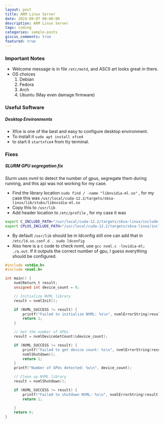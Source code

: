 ```yaml
---
layout: post
title: ARM Linux Server
date: 2024-09-07 00:00:00
description: ARM Linux Server
tags: coding
categories: sample-posts
giscus_comments: true
featured: true
---
```


### Important Notes
- Welcome message is in file `/etc/motd`, and ASCII art looks great in there.
- OS choices
    1. Debian
    2. Fedora
    3. Arch
    4. Ubuntu (May even damage firmware)

### Useful Software

##### Desktop Environments

- Xfce is one of the best and easy to configure desktop environment.
- To install it `sudo apt install xfce4`
- to start it `startxfce4` from tty terminal.

### Fixes

##### SLURM GPU segregation fix

Slurm uses nvml to detect the number of gpus, segregate them during running, and this api was not working for my case.

- Find the library location `sudo find / -name "libnvidia-ml.so"` , for my case this was `/usr/local/cuda-12.2/targets/sbsa-linux/lib/stubs/libnvidia-ml.so`
- Copy this to `/usr/lib`
- Add header location to `/etc/profile` , for my case it was 
```bash
export C_INCLUDE_PATH="/usr/local/cuda-12.2/targets/sbsa-linux/include:$C_INCLUDE_PATH"
export CPLUS_INCLUDE_PATH="/usr/local/cuda-12.2/targets/sbsa-linux/include:$CPLUS_INCLUDE_PATH"
```

- By default `/usr/lib` should be in ldconfig still one can add that in `/etc/ld.so.conf.d . sudo ldconfig`
- Also here is a c code to check nvml, use `gcc nvml.c -lnvidia-ml; ./a.out`. If it outputs the correct number of gpu, I guess everything should be configured.

```c
#include <stdio.h>
#include <nvml.h>

int main() {
    nvmlReturn_t result;
    unsigned int device_count = 0;

    // Initialize NVML library
    result = nvmlInit();

    if (NVML_SUCCESS != result) {
        printf("Failed to initialize NVML: %s\n", nvmlErrorString(result));
        return 1;
    }

    // Get the number of GPUs
    result = nvmlDeviceGetCount(&device_count);

    if (NVML_SUCCESS != result) {
        printf("Failed to get device count: %s\n", nvmlErrorString(result));
        nvmlShutdown();
        return 1;
    }
    printf("Number of GPUs detected: %u\n", device_count);

    // Clean up NVML library
    result = nvmlShutdown();

    if (NVML_SUCCESS != result) {
        printf("Failed to shutdown NVML: %s\n", nvmlErrorString(result));
        return 1;

    }
    return 0;
}
```